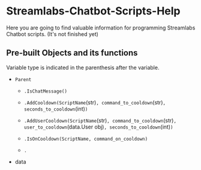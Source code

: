# Streamlabs-Chatbot-Scripts-Help
Here you are going to find valuable information for programming Streamlabs Chatbot scripts. (It's not finished yet)

## Pre-built Objects and its functions

Variable type is indicated in the parenthesis after the variable.
- `Parent`
  - `.IsChatMessage()`
  
  - `.AddCooldown(ScriptName`(str)`, command_to_cooldown`(str)`, seconds_to_cooldown`(int)`)`
  - `.AddUserCooldown(ScriptName`(str)`, command_to_cooldown`(str)`, user_to_cooldown`(data.User obj)`, seconds_to_cooldown`(int)`)`
  - `.IsOnCooldown(ScriptName, command_on_cooldown)`
  - `.`
  
- data
